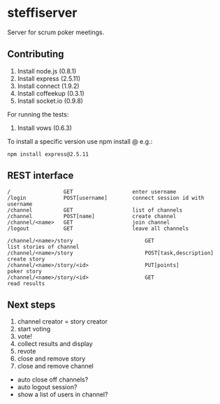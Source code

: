 steffiserver
============
Server for scrum poker meetings.

Contributing
------------
1. Install node.js (0.8.1)
2. Install express (2.5.11)
3. Install connect (1.9.2)
4. Install coffeekup (0.3.1)
5. Install socket.io (0.9.8)

For running the tests:

1. Install vows (0.6.3)

To install a specific version use npm install <npm-module>@<version> e.g.: 

	npm install express@2.5.11


REST interface
--------------

    /                 GET                   enter username
    /login            POST[username]        connect session id with username
    /channel          GET                   list of channels
    /channel          POST[name]            create channel
    /channel/<name>   GET                   join channel
    /logout           GET                   leave all channels
 
    /channel/<name>/story                       GET                       list stories of channel
    /channel/<name>/story                       POST[task,description]    create story
    /channel/<name>/story/<id>                  PUT[points]               poker story
    /channel/<name>/story/<id>                  GET                       read results


Next steps
----------
1. channel creator = story creator
2. start voting
3. vote!
4. collect results and display
5. revote
6. close and remove story
7. close and remove channel

- auto close off channels?
- auto logout session?
- show a list of users in channel?